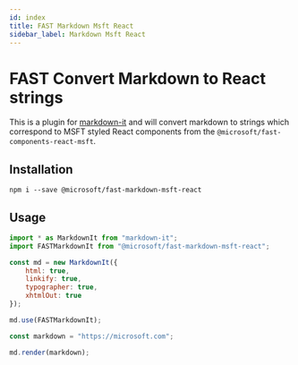 ```yaml
---
id: index
title: FAST Markdown Msft React
sidebar_label: Markdown Msft React
---
```


# FAST Convert Markdown to React strings
This is a plugin for [markdown-it](https://github.com/markdown-it/markdown-it) and will convert markdown to strings which correspond to MSFT styled React components from the `@microsoft/fast-components-react-msft`.

## Installation
`npm i --save @microsoft/fast-markdown-msft-react`

## Usage
```js
import * as MarkdownIt from "markdown-it";
import FASTMarkdownIt from "@microsoft/fast-markdown-msft-react";

const md = new MarkdownIt({
    html: true,
    linkify: true,
    typographer: true,
    xhtmlOut: true
});

md.use(FASTMarkdownIt);

const markdown = "https://microsoft.com";

md.render(markdown);
```
